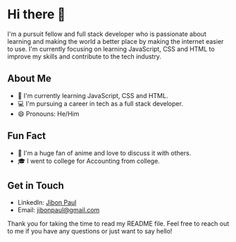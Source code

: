 # Hi there 👋

I'm a pursuit fellow and full stack developer who is passionate about learning and making the world a better place by making the internet easier to use. I'm currently focusing on learning JavaScript, CSS and HTML to improve my skills and contribute to the tech industry.

## About Me

- 🌱 I'm currently learning JavaScript, CSS and HTML.
- 💻 I'm pursuing a career in tech as a full stack developer.
- 😄 Pronouns: He/Him

## Fun Fact

- 🎥 I'm a huge fan of anime and love to discuss it with others.
- 🎓 I went to college for Accounting from college.

## Get in Touch

- LinkedIn: [Jibon Paul](https://www.linkedin.com/in/jibon-paul-a223a715a/)
- Email: [jibonpaul@gmail.com](mailto:jibonpaul@gmail.com)

Thank you for taking the time to read my README file. Feel free to reach out to me if you have any questions or just want to say hello!
